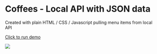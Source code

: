 # Coffees - Local API with JSON data

Created with plain HTML / CSS / Javascript pulling menu items from local API

[Click to run demo](https://justin-test-menu.web.app/)

![](./screenshot.png)
